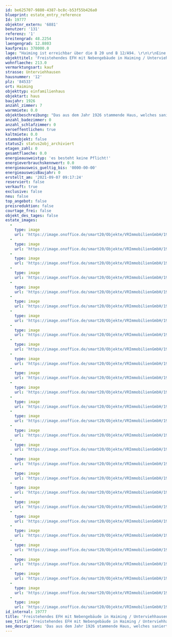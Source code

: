 ```yaml
---
id: be625707-9880-4387-bc8c-b53f55b426a0
blueprint: estate_entry_reference
Id: 19777
objektnr_extern: '6881'
benutzer: '131'
referenz: '1'
breitengrad: 48.2254
laengengrad: 12.8803
kaufpreis: 378000.0
lage: "Haiming ist erreichbar über die B 20 und B 12/A94. \r\n\r\nEine Anschlussmöglichkeit an das Bahnstreckennetz besteht über die Orte Burghausen und Stammham. Öffentliche Busverbindungen in die umliegenden Städte bzw. Gemeinden sind vorhanden. \r\nHaiming liegt im Landkreis Altötting im Niedergern direkt an der Staatsgrenze zu Österreich. Die Entfernungen zur Kreisstadt Altötting beträgt rd. 16 km sowie zur Landeshauptstadt München rd. 100 km.\r\nDer sogenannte Innspitz ist der am tiefsten gelegene Punkt in Oberbayern. Bei Haiming mündet die Salzach in den Inn.\r\nDie Gemeinde Haiming hat 32 amtlich bezeichnete Ortsteile. \r\nIn der Gemeinde Haiming sind produzierendes Gewerbe, Handwerks- Dienstleistungsbetriebe vorhanden. Die Gemeinde Haiming grenzt an das Bayerische Chemiedreieck an. Hier sind z.B. die Firmen Wacker, OMV, Borealis usw. mit großen Werken vertreten. \r\n\r\nAktuell hat Haiming rd. 2.500 Einwohner."
objekttitel: 'Freistehendes EFH mit Nebengebäude in Haiming / Unterviehhausen'
wohnflaeche: 213.0
vermarktungsart: kauf
strasse: Unterviehhausen
hausnummer: '12'
plz: '84533'
ort: Haiming
objekttyp: einfamilienhaus
objektart: haus
baujahr: 1926
anzahl_zimmer: 7
warmmiete: 0.0
objektbeschreibung: "Das aus dem Jahr 1926 stammende Haus, welches saniert bzw. modernisiert werden müsste, befindet sich auf einem 997 m² großen Grundstück in ruhiger ländlicher Lage von Haiming.\r\n\r\nAuf einer Wohnfläche von ca. 218 m² verteilt auf 2 Etagen und 7 Zimmern, könnten Sie ihre Wohnträume verwirklichen. Großzügig geschnittene Zimmer, sowie perfekte Raumaufteilung bieten genügend Platz für eine große Familie.\r\nIm Erdgeschoss befindet sich die geräumige Küche mit angrenzender Wohnstube, eine Speisekammer, ein Tageslichtbad mit Badewanne und Dusche, ein separates WC und ein großer Raum, der noch nicht ausgebaut ist, sowie der großzügige Hausgang.\r\n\r\nIm Obergeschoss befinden sich 5 helle und große Zimmer und ein großzügiger Flur mit Zugang zum Balkon.\r\n\r\nDas Dach wurde bereits erneuert und könnte zusätzlich noch ausgebaut werden. Das Objekt ist Teilunterkellert (Gewölbe) und hat keine Heizung, bisher wurde mit Holzöfen geheizt.\r\nEin Nebengebäude mit Garagen und einer Werkstatt gehören mit zum Grundstück.\r\nWenn Sie keine Angst vor einer Renovierung haben und sich eine tolle Lage sichern wollen, dann sind Sie hier genau richtig!"
anzahl_badezimmer: 0
anzahl_schlafzimmer: 0
veroeffentlichen: true
kaltmiete: 0.0
stammobjekt: false
status2: status2obj_archiviert
etagen_zahl: 0
gesamtflaeche: 0.0
energieausweistyp: 'es besteht keine Pflicht!'
energieverbrauchskennwert: 0.0
energieausweis_gueltig_bis: '0000-00-00'
energieausweisBaujahr: 0
erstellt_am: '2021-09-07 09:17:24'
reserviert: false
verkauft: true
exclusive: false
neu: false
top_angebot: false
preisreduktion: false
courtage_frei: false
objekt_des_tages: false
estate_images:
  -
    type: image
    url: 'https://image.onoffice.de/smart20/Objekte/VRImmobilienGmbH/19777/ed6cb2d3-d139-4750-b441-059da53323f5.jpg'
  -
    type: image
    url: 'https://image.onoffice.de/smart20/Objekte/VRImmobilienGmbH/19777/ff7c3e3e-594a-4127-b05e-9cd0d45e11a4.jpg'
  -
    type: image
    url: 'https://image.onoffice.de/smart20/Objekte/VRImmobilienGmbH/19777/67414e23-2df0-4ba3-968b-13cf4699c323.jpg'
  -
    type: image
    url: 'https://image.onoffice.de/smart20/Objekte/VRImmobilienGmbH/19777/2d8a31d4-f3bd-4fb5-880f-d15f54cce188.jpg'
  -
    type: image
    url: 'https://image.onoffice.de/smart20/Objekte/VRImmobilienGmbH/19777/6f93988f-4028-4a46-bdd4-21c5a2999bcb.jpg'
  -
    type: image
    url: 'https://image.onoffice.de/smart20/Objekte/VRImmobilienGmbH/19777/fd938650-e210-46da-b407-36d4c22239b8.jpg'
  -
    type: image
    url: 'https://image.onoffice.de/smart20/Objekte/VRImmobilienGmbH/19777/556463f7-c2ed-4926-ade7-d43d0abf8d55.jpg'
  -
    type: image
    url: 'https://image.onoffice.de/smart20/Objekte/VRImmobilienGmbH/19777/b88402ab-1949-4d96-a403-5092cc0f1bdb.jpg'
  -
    type: image
    url: 'https://image.onoffice.de/smart20/Objekte/VRImmobilienGmbH/19777/e49b5f13-7a32-4c45-8e59-f1e1117c78b2.jpg'
  -
    type: image
    url: 'https://image.onoffice.de/smart20/Objekte/VRImmobilienGmbH/19777/276c8d24-2040-4548-ba48-2bce0d8beecf.jpg'
  -
    type: image
    url: 'https://image.onoffice.de/smart20/Objekte/VRImmobilienGmbH/19777/0c0e1188-6a93-469d-9c39-9bd492cba86d.jpg'
  -
    type: image
    url: 'https://image.onoffice.de/smart20/Objekte/VRImmobilienGmbH/19777/20f83e3c-cead-4919-b94b-b90a1e00c2db.jpg'
  -
    type: image
    url: 'https://image.onoffice.de/smart20/Objekte/VRImmobilienGmbH/19777/0b2c0146-a4f4-40cc-a73c-bca6a0a80dc2.jpg'
  -
    type: image
    url: 'https://image.onoffice.de/smart20/Objekte/VRImmobilienGmbH/19777/beed3f11-0f92-408c-be5d-e887f5ca2e15.jpg'
  -
    type: image
    url: 'https://image.onoffice.de/smart20/Objekte/VRImmobilienGmbH/19777/56c60427-31b7-49bd-8666-ca334385d5c8.jpg'
  -
    type: image
    url: 'https://image.onoffice.de/smart20/Objekte/VRImmobilienGmbH/19777/e6ff1810-df36-4c53-b229-4a684e5ba475.jpg'
  -
    type: image
    url: 'https://image.onoffice.de/smart20/Objekte/VRImmobilienGmbH/19777/80cc52ef-f41b-4767-b641-40dd54d2b19c.jpg'
  -
    type: image
    url: 'https://image.onoffice.de/smart20/Objekte/VRImmobilienGmbH/19777/d0f74633-9a57-4105-b0b9-fa11e6ac8715.jpg'
  -
    type: image
    url: 'https://image.onoffice.de/smart20/Objekte/VRImmobilienGmbH/19777/1c366cd7-1398-45e1-9fd3-0a8130e86973.jpg'
  -
    type: image
    url: 'https://image.onoffice.de/smart20/Objekte/VRImmobilienGmbH/19777/abd29800-d2ba-44e6-b4cb-6460fbd57849.jpg'
  -
    type: image
    url: 'https://image.onoffice.de/smart20/Objekte/VRImmobilienGmbH/19777/6ba00f35-4edd-4f21-9180-f41d6f17529e.jpg'
  -
    type: image
    url: 'https://image.onoffice.de/smart20/Objekte/VRImmobilienGmbH/19777/63de7a55-6042-4931-bd56-ac6e5ab837d9.jpg'
  -
    type: image
    url: 'https://image.onoffice.de/smart20/Objekte/VRImmobilienGmbH/19777/b6859e9c-b987-4c0e-a5c8-1f5a2cc6da94.jpg'
  -
    type: image
    url: 'https://image.onoffice.de/smart20/Objekte/VRImmobilienGmbH/19777/37f40a5e-c11f-4359-aa14-641455cb7d67.jpg'
  -
    type: image
    url: 'https://image.onoffice.de/smart20/Objekte/VRImmobilienGmbH/19777/ef9ea8d5-9ac6-4408-bb0f-0769d0fd7a5a.jpg'
  -
    type: image
    url: 'https://image.onoffice.de/smart20/Objekte/VRImmobilienGmbH/19777/1cf6afa3-db72-45db-9852-db2486003902.jpg'
  -
    type: image
    url: 'https://image.onoffice.de/smart20/Objekte/VRImmobilienGmbH/19777/6e31c43a-bcae-4b1f-b672-290b3e051477.jpg'
id_internal: 19777
title: 'Freistehendes EFH mit Nebengebäude in Haiming / Unterviehhausen'
seo_title: 'Freistehendes EFH mit Nebengebäude in Haiming / Unterviehhausen'
seo_description: 'Das aus dem Jahr 1926 stammende Haus, welches saniert bzw. modernisiert werden müsste, befindet sich auf einem 997 m² großen Grundstück in ruhiger ländlich'
---
```


